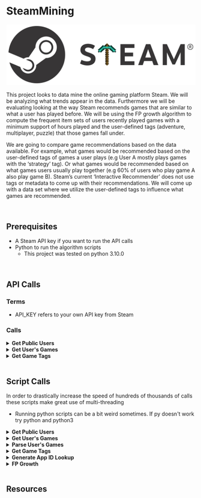 # SteamMining

![Mining Steam](Images/steam_mining_logo.png)

This project looks to data mine the online gaming platform Steam. We will be analyzing what trends appear in the data. Furthermore we will be evaluating looking at the way Steam recommends games that are similar to what a user has played before. We will be using the FP growth algorithm to compute the frequent item sets of users recently played games with a minimum support of hours played and the user-defined tags (adventure, multiplayer, puzzle) that those games fall under. 

We are going to compare game recommendations based on the data available. For example, what games would be recommended based on the user-defined tags of games a user plays (e.g User A mostly plays games with the ‘strategy’ tag). Or what games would be recommended based on what games users usually play together (e.g 60% of users who play game A also play game B). Steam’s current ‘Interactive Recommender’ does not use tags or metadata to come up with their recommendations. We will come up with a data set where we utilize the user-defined tags to influence what games are recommended.

<br>

## Prerequisites 
- A Steam API key if you want to run the API calls
- Python to run the algorithm scripts
  - This project was tested on python 3.10.0

<br>

## API Calls

### Terms
- API_KEY refers to your own API key from Steam

### Calls

<details><summary><b>Get Public Users</b></summary>

This API call was used to get a list of public Steam users. As we need to know a user's games, their profile must be public for it to be useful to us. Unfortunately, there is no obvious method to check a user's profile visibility status. The best way to achieve this was to check the response for fields only a public profile would provide. An example would be 'realname' is only provided if the profile is public

API call: https://api.steampowered.com/ISteamUser/GetPlayerSummaries/v2/?key=API_KEY&steamids=

- For steamids you would provide a '+' deliminated list of steam ids up to a max of 100 ids per call.

Request:
```
https://api.steampowered.com/ISteamUser/GetPlayerSummaries/v2/?key=API_KEY&steamids=76561198052460701
```
Response:
```
{
    "response":{
        "players":[
            {
                "steamid":"76561198052460701",
                "communityvisibilitystate":3,
                "profilestate":1,
                "personaname":"Nate",
                "profileurl":"https://steamcommunity.com/id/ethic_xz/",
                "avatar":"https://steamcdn-a.akamaihd.net/steamcommunity/public/images/avatars/b7/b74c35ea69412656548ced1861fd09e081fb907d.jpg",
                "avatarmedium":"https://steamcdn-a.akamaihd.net/steamcommunity/public/images/avatars/b7/b74c35ea69412656548ced1861fd09e081fb907d_medium.jpg",
                "avatarfull":"https://steamcdn-a.akamaihd.net/steamcommunity/public/images/avatars/b7/b74c35ea69412656548ced1861fd09e081fb907d_full.jpg",
                "avatarhash":"b74c35ea69412656548ced1861fd09e081fb907d",
                "personastate":0,
                "realname":"Nate",
                "primaryclanid":"103582791429521408",
                "timecreated":1321121194,
                "personastateflags":0,
                "loccountrycode":"GB"
            }
        ]
    }
}
```

</details>


<details><summary><b>Get User's Games</b></summary>

The purpose of this call is to get a list of all the recently played games from a public user. Getting only the recently played games allows us to keep the recommendations as up to date as possible. Additionally, Steam's API call to get all played games is very spotty and only works half the time.

API call: https://api.steampowered.com/IPlayerService/GetRecentlyPlayedGames/v1/?key=<em>API_KEY</em>&steamid=<em>PUBLIC_STEAM_ID</em>&format=json

- PUBLIC_STEAM_ID refers to a single public steam id

Request:
```
https://api.steampowered.com/IPlayerService/GetRecentlyPlayedGames/v1/?key=API_KEY&steamid=76561198052460701&format=json
```

Response:
```
{
    "response":{
        "total_count":4,
        "games":[
            {
                "appid":39210,
                "name":"FINAL FANTASY XIV Online",
                "playtime_2weeks":1778,
                "playtime_forever":36508,
                "img_icon_url":"98527a5229540d86ced171d8a5dff2f8a560fe80",
                "img_logo_url":"7888f35ccda304c0421951950c74b28357ea09bd",
                "playtime_windows_forever":36508,"playtime_mac_forever":0,
                "playtime_linux_forever":0
            },
            {
                "appid":1276790,
                "name":"Ruined King: A League of Legends Story™",
                "playtime_2weeks":380,
                "playtime_forever":380,
                "img_icon_url":"cac53a5db43167ab2bfe2be1496505bf0762710d",
                "img_logo_url":"1fda11413554296d710c8d81c73c65a6b4249329",
                "playtime_windows_forever":380,
                "playtime_mac_forever":0,
                "playtime_linux_forever":0
            },
            {
                "appid":359320,
                "name":"Elite Dangerous",
                "playtime_2weeks":145,
                "playtime_forever":8150,
                "img_icon_url":"670f2f289a180f7ac291585df847009640ebf1c5",
                "img_logo_url":"e7ae8414879ff5e547df85935ba5576dbc0639e3",
                "playtime_windows_forever":8150,
                "playtime_mac_forever":0,
                "playtime_linux_forever":0
            },
            {
                "appid":739630,
                "name":"Phasmophobia",
                "playtime_2weeks":81,
                "playtime_forever":1115,
                "img_icon_url":"125673b382059f666ec81477173380a76e1df0be",
                "img_logo_url":"e63390ac4ae4bf78787e09f5345629eb5955c6f1",
                "playtime_windows_forever":1115,
                "playtime_mac_forever":0,
                "playtime_linux_forever":0
            }
        ]
    }
}
```

</details>


<details><summary><b>Get Game Tags</b></summary>

For the purpose of recommendations we also wanted to retrieve user define tags. Steam doesn't provide a way to get these, so we relied on a third party API.

API call: https://steamspy.com/api.php?request=appdetails&appid=APP_ID

- APP_ID is the app id of the game you want details on

Request:
```
https://steamspy.com/api.php?request=appdetails&appid=730
```

Response:
```
{
    "appid":730,
    "name":"Counter-Strike: Global Offensive",
    "developer":"Valve, Hidden Path Entertainment",
    "publisher":"Valve",
    "score_rank":"",
    "positive":5309071,
    "negative":714606,
    "userscore":0,
    "owners":"50,000,000 .. 100,000,000",
    "average_forever":28420,
    "average_2weeks":842,
    "median_forever":6139,
    "median_2weeks":316,
    "price":"0",
    "initialprice":"0",
    "discount":"0",
    "ccu":741841,
    "languages":"English, Czech, Danish, Dutch, Finnish, French, German, Hungarian, Italian, Japanese, Korean, Norwegian, Polish, Portuguese, Portuguese - Brazil, Romanian, Russian, Simplified Chinese, Spanish - Spain, Swedish, Thai, Traditional Chinese, Turkish, Bulgarian, Ukrainian, Greek, Spanish - Latin America, Vietnamese",
    "genre":"Action, Free to Play",
    "tags":{
        "FPS":87052,
        "Shooter":62454,
        "Multiplayer":59663,
        "Competitive":51113,
        "Action":45695,
        "Team-Based":44633,
        "e-sports":41488,
        "Tactical":39816,
        "First-Person":37809,
        "PvP":32986,
        "Online Co-Op":32725,
        "Co-op":29180,
        "Strategy":29049,
        "Military":27704,
        "War":27139,
        "Difficult":25214,
        "Trading":24786,
        "Realistic":24590,
        "Fast-Paced":24580,
        "Moddable":5865
    }
}
```

</details>

<br>

## Script Calls

In order to drastically increase the speed of hundreds of thousands of calls these scripts make great use of multi-threading

- Running python scripts can be a bit weird sometimes. If py doesn't work try python and python3

<details><summary><b>Get Public Users</b></summary>

After making the API call this script parses the results, removing private profiles. It then writes those unpruned profiles to another file to be processed later.

Calling from the top level directory:
```sh
...\SteamMining> py .\UserScripts\get_public_users.py
```

</details>


<details><summary><b>Get User's Games</b></summary>

After making the API call this script parses the results, removing private profiles. It then writes those unpruned profiles to another file to be processed later.

Calling from the top level directory:
```sh
...\SteamMining> py .\UserScripts\get_recent_games_csv.py
```

</details>


<details><summary><b>Parse User's Games</b></summary>

This script takes all the games of a user and extracts just the appid. It also puts the appids in a format that we can process

Calling from the top level directory:
```sh
...\SteamMining> py .\UserScripts\parse_games_csv.py
```

</details>


<details><summary><b>Get Game Tags</b></summary>

Given some game, this script will extract all of the user defined tags

Calling from the top level directory:
```sh
...\SteamMining> py .\TagScripts\get_tags.py
```

</details>


<details><summary><b>Generate App ID Lookup</b></summary>

This script creates a lookup table for appid to actual game name

Calling from the top level directory:
```sh
...\SteamMining> py .\AppScripts\app_list.py
```

</details>


<details><summary><b>FP Growth</b></summary>
temp

</details>

<br>

## Resources